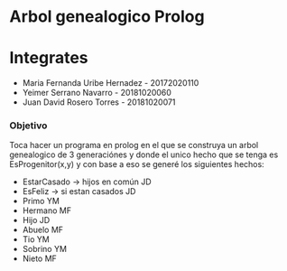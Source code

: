 # Arbol genealogico Prolog
# Integrates
* Maria Fernanda Uribe Hernadez - 20172020110
* Yeimer Serrano Navarro - 20181020060
* Juan David Rosero Torres - 20181020071
### Objetivo
Toca hacer un programa en prolog en el que se construya un arbol genealogico de 3 generaciónes y donde el unico hecho que se tenga es EsProgenitor(x,y) y con base a eso se generé los siguientes hechos:
  * EstarCasado -> hijos en común    JD
  * EsFeliz     -> si estan casados  JD
  * Primo                            YM
  * Hermano                          MF
  * Hijo                             JD
  * Abuelo                           MF
  * Tio                              YM
  * Sobrino                          YM
  * Nieto                            MF
